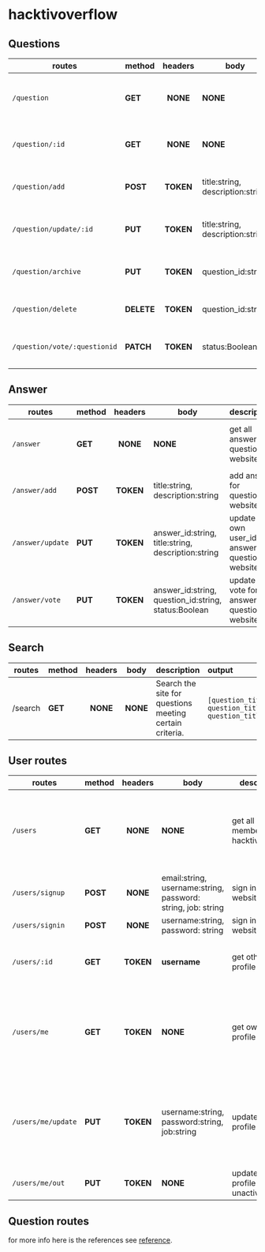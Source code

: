 # hacktivoverflow

## Questions
 | routes | method | headers | body | description | output |
 | ----- |-|:----:|--------|-----| :---------- |
 | ```/question``` | **GET** | **NONE** | **NONE** | get all question in website | ```[{title:string, description:string},{title:string, description:string},{title:string, description:string}]``` |
 | ```/question/:id``` | **GET** | **NONE** | **NONE** | get question by id in website | ```title:string, description:string, answer:[]``` |
 | ```/question/add``` | **POST** | **TOKEN** | title:string, description:string | add question in website by user | ```title:string, description:string``` |
 | ```/question/update/:id``` | **PUT** | **TOKEN** | title:string, description:string | update user question in website | ```title:string, description:string``` |
 | ```/question/archive``` | **PUT** | **TOKEN** | question_id:string | archiving user question in website | ```message:string``` |
 | ```/question/delete``` | **DELETE** | **TOKEN** | question_id:string | delete user question in website | ```message:string``` |
 | ```/question/vote/:questionid``` | **PATCH** | **TOKEN** | status:Boolean | update vote for question in website | ```upvote:number, downvote:number``` |
 
## Answer
| routes | method | headers | body | description | output |
| ----- |--|:----:|--------|-----| :---------- |
| ```/answer``` | **GET** | **NONE** | **NONE** | get all answer question in website | ```[{username:string, answer:string}, {username:string, answer:string}, {username:string, answer:string}]``` |
| ```/answer/add``` | **POST** | **TOKEN** | title:string, description:string | add answer for question in website | ```{ answer_id:string, question_id:string, user_id:string, answer:string}``` |
| ```/answer/update``` | **PUT** | **TOKEN** | answer_id:string, title:string, description:string | update by own user_id answer for question in website | ```{answer_id:string, user_id:string, answer:string}``` |
| ```/answer/vote``` | **PUT** | **TOKEN** | answer_id:string, question_id:string, status:Boolean | update vote for answer  question in website | ```upvote:number, downvote:number``` |

## Search
| routes | method | headers | body | description | output |
| -----|--|:----:|--------|-----| :---------- |
| /search | **GET** | **NONE** | **NONE** | Search the site for questions meeting certain criteria. | ```[question_title, question_title, question_title]``` |

## User routes
| routes | method | headers | body | description | output |
| ----- |-----|:----:|--------|-----| :---------- |
| ```/users``` | **GET** | **NONE** | **NONE** | get all users member in hacktivoverflow | ```[{name: string, job: string, total_contributions: number},{name: string, job: string, total_contributions: number}, {name: string, job: string, total_contributions: number}]``` |
| ```/users/signup``` | **POST** | **NONE** | email:string, username:string, password: string, job: string | sign in to website | ```token``` |
| ```/users/signin``` | **POST** | **NONE** | username:string, password: string | sign in to website | ```token``` |
| ```/users/:id``` | **GET** | **TOKEN** | **username** | get other users profile | ```{username:String, job:String, contribution:{ question: { upvote: number, downvote: number }, solve question: { upvote: number, downvote: number }}``` |
| ```/users/me``` | **GET** | **TOKEN** | **NONE** | get own users profile | ```{username:String, job:String, contribution:{ question: { upvote: number, downvote: number }, solve question: { upvote: number, downvote: number }, question_status: { total_answer: Array, question_title:String, question_description:string } }``` |
| ```/users/me/update``` | **PUT** | **TOKEN** | username:string, password:string, job:string | update user profile | ```{username:String, job:String, contribution:{ question: { upvote:number, downvote:number }, solve question: { upvote:number, downvote:number }, question_status: { total_answer:Array, question_title:String, question_description:string } }``` |
| ```/users/me/out``` | **PUT** | **TOKEN** | **NONE** | update user profile to unactive | ```{username:String, job:String, status:false }``` |


## Question routes 
for more info here is the references
see [reference](https://api.stackexchange.com/docs).